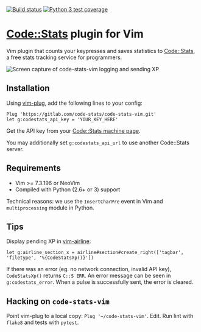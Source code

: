 [![Build status](https://gitlab.com/code-stats/code-stats-vim/badges/master/build.svg)](https://gitlab.com/code-stats/code-stats-vim/pipelines)
[![Python 3 test coverage](https://gitlab.com/code-stats/code-stats-vim/badges/master/coverage.svg)](https://gitlab.com/code-stats/code-stats-vim/-/jobs/)

# [Code::Stats](https://codestats.net) plugin for Vim

Vim plugin that counts your keypresses and saves statistics to [Code::Stats](https://codestats.net), a free stats tracking service for programmers.

![Screen capture of code-stats-vim logging and sending XP](https://thumbs.gfycat.com/HastyAnxiousBlackfootedferret-size_restricted.gif)

## Installation

Using [vim-plug](https://github.com/junegunn/vim-plug), add the following lines to your config:

```
Plug 'https://gitlab.com/code-stats/code-stats-vim.git'
let g:codestats_api_key = 'YOUR_KEY_HERE'
```

Get the API key from your [Code::Stats machine page](https://codestats.net/my/machines).

You may additionally set `g:codestats_api_url` to use another Code::Stats server.

## Requirements

- Vim >= 7.3.196 or NeoVim
- Compiled with Python (2.6+ or 3) support

Technical reasons: we use the `InsertCharPre` event in Vim and `multiprocessing` module in Python.

## Tips

Display pending XP in [vim-airline](https://github.com/vim-airline/vim-airline):

```
let g:airline_section_x = airline#section#create_right(['tagbar', 'filetype', '%{CodeStatsXp()}'])
```

If there was an error (eg. no network connection, invalid API key), `CodeStatsXp()` returns `C::S ERR`. An error message can be seen in `g:codestats_error`. When a pulse is successfully sent, the error is cleared.

## Hacking on `code-stats-vim`

Point vim-plug to a local copy: `Plug '~/code-stats-vim'`. Edit. Run lint with `flake8` and tests with `pytest`.
